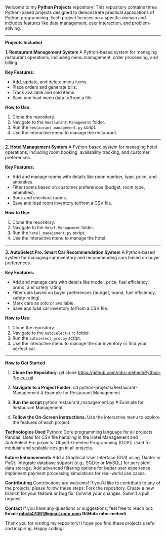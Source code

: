 Welcome to my **Python Projects** repository! This repository contains three Python-based projects designed to demonstrate practical applications of Python programming. Each project focuses on a specific domain and includes features like data management, user interaction, and problem-solving.

---

**Projects Included**

**1. Restaurant Management System**
A Python-based system for managing restaurant operations, including menu management, order processing, and billing.

**Key Features:**
- Add, update, and delete menu items.
- Place orders and generate bills.
- Track available and sold items.
- Save and load menu data to/from a file.

**How to Use:**
1. Clone the repository.
2. Navigate to the `Restaurant-Management` folder.
3. Run the `restaurant_management.py` script.
4. Use the interactive menu to manage the restaurant.

---

**2. Hotel Management System**
A Python-based system for managing hotel operations, including room booking, availability tracking, and customer preferences.

**Key Features:**
- Add and manage rooms with details like room number, type, price, and amenities.
- Filter rooms based on customer preferences (budget, room type, amenities).
- Book and checkout rooms.
- Save and load room inventory to/from a CSV file.

**How to Use:**
1. Clone the repository.
2. Navigate to the `Hotel-Management` folder.
3. Run the `hotel_management.py` script.
4. Use the interactive menu to manage the hotel.

---

**3. AutoSelect Pro: Smart Car Recommendation System**
A Python-based system for managing car inventory and recommending cars based on buyer preferences.

**Key Features:**
- Add and manage cars with details like model, price, fuel efficiency, brand, and safety rating.
- Filter cars based on buyer preferences (budget, brand, fuel efficiency, safety rating).
- Mark cars as sold or available.
- Save and load car inventory to/from a CSV file.

**How to Use:**
1. Clone the repository.
2. Navigate to the `AutoSelect-Pro` folder.
3. Run the `autoselect_pro.py` script.
4. Use the interactive menu to manage the car inventory or find your perfect car.

---

**How to Get Started**

1. **Clone the Repository**:
   git clone https://github.com/mhs-mehedi/Python-Project.git
   
2. **Navigate to a Project Folder**:
   cd python-projects/Restaurant-Management  # Example for Restaurant Management

3. **Run the script**
   python restaurant_management.py  # Example for Restaurant Management

4. **Follow the On-Screen Instructions:**
   Use the interactive menu to explore the features of each project.

**Technologies Used**
  Python: Core programming language for all projects.
  Pandas: Used for CSV file handling in the Hotel Management and AutoSelect Pro projects.
  Object-Oriented Programming (OOP): Used for modular and scalable design in all projects.

**Future Enhancements**
  Add a Graphical User Interface (GUI) using Tkinter or PyQt.
  Integrate database support (e.g., SQLite or MySQL) for persistent data storage.
  Add advanced filtering options for better user experience.
  Implement payment processing simulations for real-world use cases.

**Contributing**
  Contributions are welcome! If you'd like to contribute to any of the projects, please follow these steps:
  Fork the repository.
  Create a new branch for your feature or bug fix.
  Commit your changes.
  Submit a pull request.



**Contact**
  If you have any questions or suggestions, feel free to reach out:
    **Email: mhs547061@gmail.com.com**
    **GitHub: mhs-mehedi**

Thank you for visiting my repository! I hope you find these projects useful and inspiring. Happy coding! 

